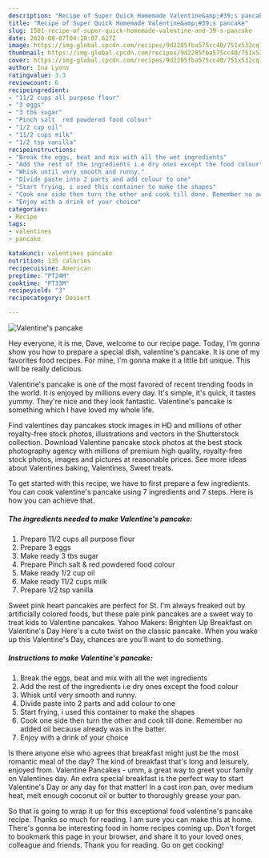```yaml
---
description: "Recipe of Super Quick Homemade Valentine&amp;#39;s pancake"
title: "Recipe of Super Quick Homemade Valentine&amp;#39;s pancake"
slug: 1501-recipe-of-super-quick-homemade-valentine-and-39-s-pancake
date: 2020-08-07T04:10:07.627Z
image: https://img-global.cpcdn.com/recipes/9d2285fba575cc40/751x532cq70/valentines-pancake-recipe-main-photo.jpg
thumbnail: https://img-global.cpcdn.com/recipes/9d2285fba575cc40/751x532cq70/valentines-pancake-recipe-main-photo.jpg
cover: https://img-global.cpcdn.com/recipes/9d2285fba575cc40/751x532cq70/valentines-pancake-recipe-main-photo.jpg
author: Ina Lyons
ratingvalue: 3.3
reviewcount: 6
recipeingredient:
- "11/2 cups all purpose flour"
- "3 eggs"
- "3 tbs sugar"
- "Pinch salt  red powdered food colour"
- "1/2 cup oil"
- "11/2 cups milk"
- "1/2 tsp vanilla"
recipeinstructions:
- "Break the eggs, beat and mix with all the wet ingredients"
- "Add the rest of the ingredients i.e dry ones except the food colour"
- "Whisk until very smooth and runny."
- "Divide paste into 2 parts and add colour to one"
- "Start frying, i used this container to make the shapes"
- "Cook one side then turn the other and cook till done. Remember no added oil because already was in the batter."
- "Enjoy with a drink of your choice"
categories:
- Recipe
tags:
- valentines
- pancake

katakunci: valentines pancake 
nutrition: 135 calories
recipecuisine: American
preptime: "PT24M"
cooktime: "PT33M"
recipeyield: "3"
recipecategory: Dessert

---
```



![Valentine&#39;s pancake](https://img-global.cpcdn.com/recipes/9d2285fba575cc40/751x532cq70/valentines-pancake-recipe-main-photo.jpg)

Hey everyone, it is me, Dave, welcome to our recipe page. Today, I'm gonna show you how to prepare a special dish, valentine&#39;s pancake. It is one of my favorites food recipes. For mine, I'm gonna make it a little bit unique. This will be really delicious.

Valentine&#39;s pancake is one of the most favored of recent trending foods in the world. It is enjoyed by millions every day. It's simple, it's quick, it tastes yummy. They're nice and they look fantastic. Valentine&#39;s pancake is something which I have loved my whole life.

Find valentines day pancakes stock images in HD and millions of other royalty-free stock photos, illustrations and vectors in the Shutterstock collection. Download Valentine pancake stock photos at the best stock photography agency with millions of premium high quality, royalty-free stock photos, images and pictures at reasonable prices. See more ideas about Valentines baking, Valentines, Sweet treats.


To get started with this recipe, we have to first prepare a few ingredients. You can cook valentine&#39;s pancake using 7 ingredients and 7 steps. Here is how you can achieve that.

<!--inarticleads1-->

##### The ingredients needed to make Valentine&#39;s pancake:

1. Prepare 11/2 cups all purpose flour
1. Prepare 3 eggs
1. Make ready 3 tbs sugar
1. Prepare Pinch salt &amp; red powdered food colour
1. Make ready 1/2 cup oil
1. Make ready 11/2 cups milk
1. Prepare 1/2 tsp vanilla


Sweet pink heart pancakes are perfect for St. I&#39;m always freaked out by artificially colored foods, but these pale pink pancakes are a sweet way to treat kids to Valentine pancakes. Yahoo Makers: Brighten Up Breakfast on Valentine&#39;s Day Here&#39;s a cute twist on the classic pancake. When you wake up this Valentine&#39;s Day, chances are you&#39;ll want to do something. 

<!--inarticleads2-->

##### Instructions to make Valentine&#39;s pancake:

1. Break the eggs, beat and mix with all the wet ingredients
1. Add the rest of the ingredients i.e dry ones except the food colour
1. Whisk until very smooth and runny.
1. Divide paste into 2 parts and add colour to one
1. Start frying, i used this container to make the shapes
1. Cook one side then turn the other and cook till done. Remember no added oil because already was in the batter.
1. Enjoy with a drink of your choice


Is there anyone else who agrees that breakfast might just be the most romantic meal of the day? The kind of breakfast that&#39;s long and leisurely, enjoyed from. Valentine Pancakes - umm, a great way to greet your family on Valentines day. An extra special breakfast is the perfect way to start Valentine&#39;s Day or any day for that matter! In a cast iron pan, over medium heat, melt enough coconut oil or butter to thoroughly grease your pan. 

So that is going to wrap it up for this exceptional food valentine&#39;s pancake recipe. Thanks so much for reading. I am sure you can make this at home. There's gonna be interesting food in home recipes coming up. Don't forget to bookmark this page in your browser, and share it to your loved ones, colleague and friends. Thank you for reading. Go on get cooking!
